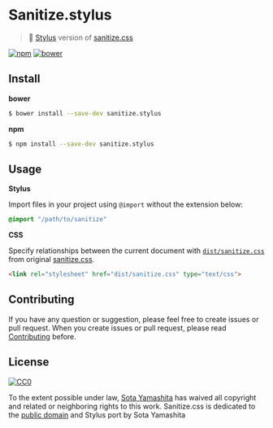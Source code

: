 # Sanitize.stylus

> :nut_and_bolt: [Stylus][stylus] version of [sanitize.css][sanitize]

[![npm][npm-badge]][npm-link]
[![bower][bower-badge]][bower-link]

## Install

**bower**

```bash
$ bower install --save-dev sanitize.stylus
```

**npm**

```bash
$ npm install --save-dev sanitize.stylus
```

## Usage

**Stylus**

Import files in your project using `@import` without the extension below:

```css
@import "/path/to/sanitize"
```

**CSS**

Specify relationships between the current document with [`dist/sanitize.css`][css] from original [sanitize.css][sanitize].

```html
<link rel="stylesheet" href="dist/sanitize.css" type="text/css">
```

## Contributing

If you have any question or suggestion, please feel free to create issues or pull request. When you create issues or pull request, please read [Contributing](CONTRIBUTING.md) before.


## License

[![CC0](http://i.creativecommons.org/p/zero/1.0/88x31.png)](http://creativecommons.org/publicdomain/zero/1.0/)

To the extent possible under law, [Sota Yamashita][me] has waived all copyright and related or neighboring rights to this work. Sanitize.css is dedicated to the [public domain][license] and Stylus port by Sota Yamashita


[stylus]: http://learnboost.github.io/stylus/
[sanitize]: https://github.com/jonathantneal/sanitize.css
[css]: https://github.com/jonathantneal/sanitize.css/blob/master/dist/sanitize.css
[license]: https://github.com/jonathantneal/sanitize.css/blob/master/LICENSE.md
[me]: https://github.com/sotayamashita
[npm-link]: https://www.npmjs.org/package/sanitize.stylus
[npm-badge]: https://img.shields.io/npm/v/sanitize.stylus.svg?style=flat-square
[bower-link]:  http://bower.io/search/?q=sanitize.stylus
[bower-badge]: https://img.shields.io/bower/v/sanitize.stylus.svg?style=flat-square
